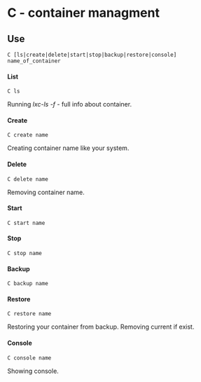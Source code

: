 # C - container managment
## Use 

	C [ls|create|delete|start|stop|backup|restore|console] name_of_container

#### List

	C ls

Running *lxc-ls -f* - full info about container.

#### Create

	C create name

Creating container name like your system.

#### Delete

	C delete name

Removing container name.

#### Start

	C start name

#### Stop

	C stop name

#### Backup

	C backup name

#### Restore

	C restore name

Restoring your container from backup. Removing current if exist.

#### Console

	C console name

Showing console.
